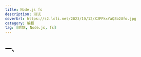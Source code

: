 ```yaml
---
title: Node.js fs
description: 测试
coverUrl: https://s2.loli.net/2023/10/12/XJPFkxYaQ8b2Ufo.jpg
category: 编程
tag: [前端, Node.js, fs]
---
```


## 一、
